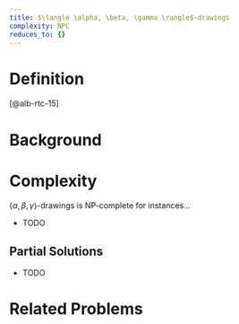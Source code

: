 ```yaml
---
title: $\langle \alpha, \beta, \gamma \rangle$-drawings
complexity: NPC
reduces_to: {}
---
```


# Definition

[@alb-rtc-15]
<!-- TODO -->

# Background

<!-- TODO -->

# Complexity

$\langle \alpha, \beta, \gamma \rangle$-drawings is NP-complete for instances...

- TODO

## Partial Solutions

- TODO

# Related Problems

